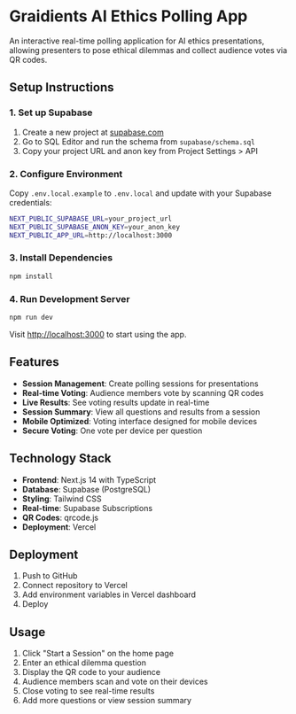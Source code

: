 # Graidients AI Ethics Polling App

An interactive real-time polling application for AI ethics presentations, allowing presenters to pose ethical dilemmas and collect audience votes via QR codes.

## Setup Instructions

### 1. Set up Supabase

1. Create a new project at [supabase.com](https://supabase.com)
2. Go to SQL Editor and run the schema from `supabase/schema.sql`
3. Copy your project URL and anon key from Project Settings > API

### 2. Configure Environment

Copy `.env.local.example` to `.env.local` and update with your Supabase credentials:

```bash
NEXT_PUBLIC_SUPABASE_URL=your_project_url
NEXT_PUBLIC_SUPABASE_ANON_KEY=your_anon_key
NEXT_PUBLIC_APP_URL=http://localhost:3000
```

### 3. Install Dependencies

```bash
npm install
```

### 4. Run Development Server

```bash
npm run dev
```

Visit [http://localhost:3000](http://localhost:3000) to start using the app.

## Features

- **Session Management**: Create polling sessions for presentations
- **Real-time Voting**: Audience members vote by scanning QR codes
- **Live Results**: See voting results update in real-time
- **Session Summary**: View all questions and results from a session
- **Mobile Optimized**: Voting interface designed for mobile devices
- **Secure Voting**: One vote per device per question

## Technology Stack

- **Frontend**: Next.js 14 with TypeScript
- **Database**: Supabase (PostgreSQL)
- **Styling**: Tailwind CSS
- **Real-time**: Supabase Subscriptions
- **QR Codes**: qrcode.js
- **Deployment**: Vercel

## Deployment

1. Push to GitHub
2. Connect repository to Vercel
3. Add environment variables in Vercel dashboard
4. Deploy

## Usage

1. Click "Start a Session" on the home page
2. Enter an ethical dilemma question
3. Display the QR code to your audience
4. Audience members scan and vote on their devices
5. Close voting to see real-time results
6. Add more questions or view session summary